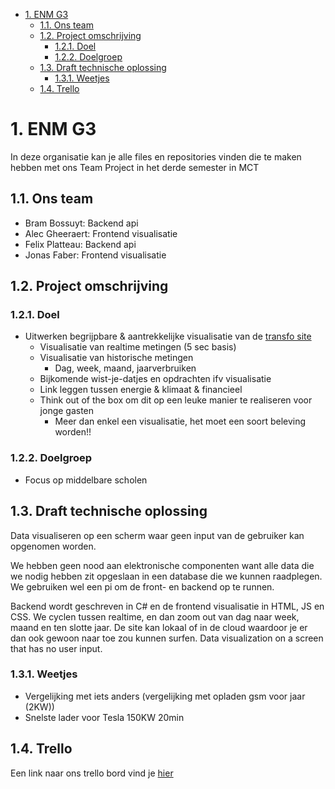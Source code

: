 - [1. ENM G3](#1-enm-g3)
  - [1.1. Ons team](#11-ons-team)
  - [1.2. Project omschrijving](#12-project-omschrijving)
    - [1.2.1. Doel](#121-doel)
    - [1.2.2. Doelgroep](#122-doelgroep)
  - [1.3. Draft technische oplossing](#13-draft-technische-oplossing)
    - [1.3.1. Weetjes](#131-weetjes)
  - [1.4. Trello](#14-trello)

# 1. ENM G3
In deze organisatie kan je alle files en repositories vinden die te maken hebben met ons Team Project in het derde semester in MCT


## 1.1. Ons team
- Bram Bossuyt: Backend api
- Alec Gheeraert: Frontend visualisatie
- Felix Platteau: Backend api
- Jonas Faber: Frontend visualisatie

## 1.2. Project omschrijving
### 1.2.1. Doel 

- Uitwerken begrijpbare & aantrekkelijke visualisatie van de [transfo site](https://www.transfozwevegem.be/)
  - Visualisatie van realtime metingen (5 sec basis) 
  - Visualisatie van historische metingen 
    - Dag, week, maand, jaarverbruiken 
  - Bijkomende wist-je-datjes en opdrachten ifv visualisatie 
  - Link leggen tussen energie & klimaat & financieel 
  - Think out of the box om dit op een leuke manier te realiseren voor jonge gasten 
    - Meer dan enkel een visualisatie, het moet een soort beleving worden!! 


### 1.2.2. Doelgroep
- Focus op middelbare scholen

## 1.3. Draft technische oplossing
Data visualiseren op een scherm waar geen input van de gebruiker kan opgenomen worden.

We hebben geen nood aan elektronische componenten want alle data die we nodig hebben zit opgeslaan in een database die we kunnen raadplegen. We gebruiken wel een pi om de front- en backend op te runnen. 

Backend wordt geschreven in C# en de frontend visualisatie in HTML, JS en CSS. We cyclen tussen realtime, en dan zoom out van dag naar week, maand en ten slotte jaar. De site kan lokaal of in de cloud waardoor je er dan ook gewoon naar toe zou kunnen surfen. 
Data visualization on a screen that has no user input.

### 1.3.1. Weetjes
- Vergelijking met iets anders (vergelijking met opladen gsm voor jaar (2KW)) 
- Snelste lader voor Tesla 150KW 20min 

## 1.4. Trello
Een link naar ons trello bord vind je [hier](https://trello.com/b/HxO2EDRK)
